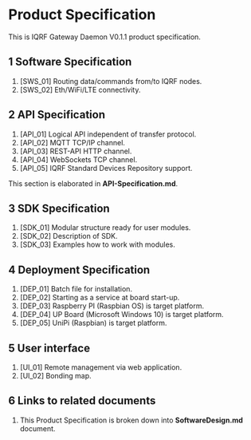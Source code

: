 # Product Specification

This is IQRF Gateway Daemon V0.1.1 product specification.

## 1 Software Specification

1. [SWS_01] Routing data/commands from/to IQRF nodes.
2. [SWS_02] Eth/WiFi/LTE connectivity.

## 2 API Specification

1. [API_01] Logical API independent of transfer protocol.
2. [API_02] MQTT TCP/IP channel.
3. [API_03] REST-API HTTP channel.
4. [API_04] WebSockets TCP channel.
5. [API_05] IQRF Standard Devices Repository support.

This section is elaborated in **API-Specification.md**.  

## 3 SDK Specification

1. [SDK_01] Modular structure ready for user modules.
2. [SDK_02] Description of SDK.
3. [SDK_03] Examples how to work with modules.

## 4 Deployment Specification

1. [DEP_01] Batch file for installation.
2. [DEP_02] Starting as a service at board start-up.
3. [DEP_03] Raspberry PI (Raspbian OS) is target platform.
4. [DEP_04] UP Board (Microsoft Windows 10) is target platform.
5. [DEP_05] UniPi (Raspbian) is target platform.

## 5 User interface

1. [UI_01] Remote management via web application.
2. [UI_02] Bonding map.

## 6 Links to related documents

1. This Product Specification is broken down into **SoftwareDesign.md** document.
